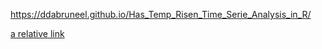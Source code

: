 https://ddabruneel.github.io/Has_Temp_Risen_Time_Serie_Analysis_in_R/

[a relative link](docs/temperature.html)
